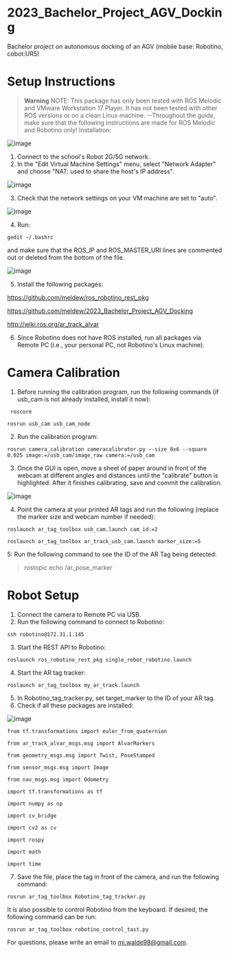 # 2023_Bachelor_Project_AGV_Docking
Bachelor project on autonomous docking of an AGV (mobile base: Robotino, cobot:UR5)





# Setup Instructions 
> __Warning__
NOTE:
This package has only been tested with ROS Melodic and VMware Workstation 17 Player. It has not been tested with other ROS versions or on a clean Linux machine. --Throughout the guide, make sure that the following instructions are made for ROS Melodic and Robotino only! 
Installation: 


![image](https://user-images.githubusercontent.com/47281451/233087718-a2e8b6be-58f3-4842-9e0e-6317cbcdca4b.png)

1. Connect to the school's Robot 2G/5G network.
2. In the "Edit Virtual Machine Settings" menu, select "Network Adapter" and choose "NAT: used to share the host's IP address".

![image](https://user-images.githubusercontent.com/47281451/233087765-1ea29109-e8ec-44db-9cb1-c4734efbdca3.png)

3. Check that the network settings on your VM machine are set to "auto".

![image](https://user-images.githubusercontent.com/47281451/233087791-18f94cd3-e51c-4d5c-a45e-c037757fb8a0.png)

4. Run:
```
gedit ~/.bashrc 
```

and make sure that the ROS_IP and ROS_MASTER_URI lines are commented out or deleted from the bottom of the file.
 
![image](https://user-images.githubusercontent.com/47281451/233087819-5da66fd3-22f6-480d-abeb-9e251a6b521d.png)


5. Install the following packages:

https://github.com/meldew/ros_robotino_rest_pkg

https://github.com/meldew/2023_Bachelor_Project_AGV_Docking

http://wiki.ros.org/ar_track_alvar

6. Since Robotino does not have ROS installed, run all packages via Remote PC (i.e., your personal PC, not Robotino's Linux machine).

# Camera Calibration

1. Before running the calibration program, run the following commands (if usb_cam is not already installed, install it now):
```
 roscore
 ```
 
 ```
 rosrun usb_cam usb_cam_node
```
2. Run the calibration program:
```
rosrun camera_calibration cameracalibrator.py --size 8x6 --square 0.025 image:=/usb_cam/image_raw camera:=/usb_cam
```
3. Once the GUI is open, move a sheet of paper around in front of the webcam at different angles and distances until the "calibrate" button is highlighted. After it finishes calibrating, save and commit the calibration.

![image](https://user-images.githubusercontent.com/47281451/233094555-78f01ae4-601a-4835-b6de-a154c5e1735d.png)


4. Point the camera at your printed AR tags and run the following (replace the marker size and webcam number if needed):
```
roslaunch ar_tag_toolbox usb_cam.launch cam_id:=2

roslaunch ar_tag_toolbox ar_track_usb_cam.launch marker_size:=5
```
5: Run the following command to see the ID of the AR Tag being detected:

> rostopic echo /ar_pose_marker

# Robot Setup 
1. Connect the camera to Remote PC via USB.
2. Run the following command to connect to Robotino:
```
ssh robotino@172.31.1.145
```
3. Start the REST API to Robotino:
```
roslaunch ros_robotino_rest_pkg single_robot_robotino.launch
```
4. Start the AR tag tracker:
```
roslaunch ar_tag_toolbox my_ar_track.launch
```
5. In Robotino_tag_tracker.py, set target_marker to the ID of your AR tag.
6. Check if all these packages are installed:

![image](https://user-images.githubusercontent.com/47281451/233087925-e677eafa-ac74-4c86-aa96-db9d68995528.png)

```
from tf.transformations import euler_from_quaternion

from ar_track_alvar_msgs.msg import AlvarMarkers

from geometry_msgs.msg import Twist, PoseStamped

from sensor_msgs.msg import Image

from nav_msgs.msg import Odometry

import tf.transformations as tf

import numpy as np

import cv_bridge

import cv2 as cv

import rospy

import math

import time
```
7. Save the file, place the tag in front of the camera, and run the following command:
```
rosrun ar_tag_toolbox Robotino_tag_tracker.py
```

It is also possible to control Robotino from the keyboard. If desired, the following command can be run: 
```
rosrun ar_tag_toolbox robotino_control_tast.py
```

For questions, please write an email to mi.walde98@gmail.com.
